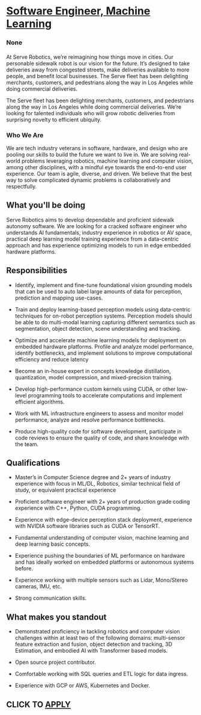 # [Software Engineer, Machine Learning ](https://www.remotewlb.com/apply/software-engineer-machine-learning-137155)  
### None  
####  

At Serve Robotics, we’re reimagining how things move in cities. Our personable sidewalk robot is our vision for the future. It’s designed to take deliveries away from congested streets, make deliveries available to more people, and benefit local businesses. The Serve fleet has been delighting merchants, customers, and pedestrians along the way in Los Angeles while doing commercial deliveries.

The Serve fleet has been delighting merchants, customers, and pedestrians along the way in Los Angeles while doing commercial deliveries. We’re looking for talented individuals who will grow robotic deliveries from surprising novelty to efficient ubiquity.

###  **Who We Are**

We are tech industry veterans in software, hardware, and design who are pooling our skills to build the future we want to live in. We are solving real-world problems leveraging robotics, machine learning and computer vision, among other disciplines, with a mindful eye towards the end-to-end user experience. Our team is agile, diverse, and driven. We believe that the best way to solve complicated dynamic problems is collaboratively and respectfully.

## What you'll be doing

Serve Robotics aims to develop dependable and proficient sidewalk autonomy software. We are looking for a cracked software engineer who understands AI fundamentals, industry experience in robotics or AV space, practical deep learning model training experience from a data-centric approach and has experience optimizing models to run in edge embedded hardware platforms.

## Responsibilities

  * Identify, implement and fine-tune foundational vision grounding models that can be used to auto label large amounts of data for perception, prediction and mapping use-cases.

  * Train and deploy learning-based perception models using data-centric techniques for on-robot perception systems. Perception models should be able to do multi-modal learning capturing different semantics such as segmentation, object detection, scene understanding and tracking.

  * Optimize and accelerate machine learning models for deployment on embedded hardware platforms. Profile and analyze model performance, identify bottlenecks, and implement solutions to improve computational efficiency and reduce latency

  * Become an in-house expert in concepts knowledge distillation, quantization, model compression, and mixed-precision training.

  * Develop high-performance custom kernels using CUDA, or other low-level programming tools to accelerate computations and implement efficient algorithms.

  * Work with ML infrastructure engineers to assess and monitor model performance, analyze and resolve performance bottlenecks.

  * Produce high-quality code for software development, participate in code reviews to ensure the quality of code, and share knowledge with the team.

## Qualifications

  * Master’s in Computer Science degree and 2+ years of industry experience with focus in ML/DL, Robotics, similar technical field of study, or equivalent practical experience

  * Proficient software engineer with 2+ years of production grade coding experience with C++, Python, CUDA programming.

  * Experience with edge-device perception stack deployment, experience with NVIDIA software libraries such as CUDA or TensorRT.

  * Fundamental understanding of computer vision, machine learning and deep learning basic concepts.

  * Experience pushing the boundaries of ML performance on hardware and has ideally worked on embedded platforms or autonomous systems before.

  * Experience working with multiple sensors such as Lidar, Mono/Stereo cameras, IMU, etc.

  * Strong communication skills.

## What makes you standout

  * Demonstrated proficiency in tackling robotics and computer vision challenges within at least two of the following domains: multi-sensor feature extraction and fusion, object detection and tracking, 3D Estimation, and embodied AI with Transformer based models.

  * Open source project contributor.

  * Comfortable working with SQL queries and ETL logic for data ingress.

  * Experience with GCP or AWS, Kubernetes and Docker.

  
## CLICK TO [APPLY](https://www.remotewlb.com/apply/software-engineer-machine-learning-137155)

